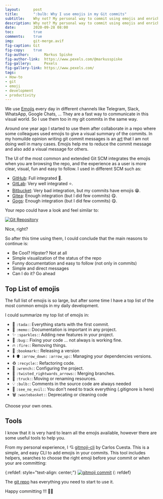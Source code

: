 ```yaml
---
layout:      post
title:       ":bulb: Why I use emojis in my Git commits"
subtitle:    Why not? My personal way to commit using emojis and enrich any repository.
description: Why not? My personal way to commit using emojis and enrich any repository.
date:        2020-09-28 08:00
toc:         true
comments:    true
img:         git-merge.avif
fig-caption: Git
fig-copy:    true
fig-author:       Markus Spiske
fig-author-link:  https://www.pexels.com/@markusspiske
fig-gallery:      Pexels
fig-gallery-link: https://www.pexels.com/
tags: 
- How-to
- git
- emoji
- development
- productivity
---
```


We use [Emojis](https://getemoji.com/) every day in different channels like Telegram, Slack, WhatsApp,
Google Chats, ... They are a fast way to communicate in this visual world. So I use them too in my 
git commits in the same way.

Around one year ago I started to use them after collaborate in a repo where some colleagues used emojis
to give a visual summary of the commits. In my homuilde opinion writing git commit messages 
is an [art](https://chris.beams.io/posts/git-commit/) that I am not doing well in many cases. Emojis
help me to reduce the commit message and also add a visual message for others.

The UI of the most common and extended Git SCM integrates the emojis when you are browsing the repo, and
the experience as a user is more clear, visual, fun and easy to follow. I used in different SCM such as:

* [GitHub](https://github.com/): Full integrated :star2:.
* [GitLab](https://gitlab.com/): Very well integrated :star:.
* [Bitbucket](https://bitbucket.org/): Very bad integration, but my commits have emojis :grin:.
* [Gitea](https://gitea.io/): Enough integration (but I did few commits) :yum:.
* [Gogs](https://gogs.io/): Enough integration (but I did few commits) :yum:.

Your repo could have a look and feel similar to: 

[![](/images/2020/09/gh-emoji/git-repository-layout.avif "Git Repository")]({{site.url}}/images/2020/09/gh-emoji/git-repository-layout.avif)

Nice, right?

So after this time using them, I could conclude that the main reasons to continue is:

* Be Cool? Hipster? Not at all
* Simple visualization of the status of the repo
* Funny documentation and easy to follow (not only in commits)
* Simple and direct messages
* Can I do it? Go ahead

## Top List of emojis

The full list of emojis is so large, but after some time I have a top list of the
most common emojis in my daily development. 

I could summarize my top list of emojis in:

* :tada: ```:tada:```: Everything starts with the first commit.
* :memo: ```:memo:```: Documentation is important in any project.
* :sparkles: ```:sparkles:```: Adding new features in your project.
* :bug: ```:bug:```: Fixing your code ... not always is working fine.
* :fire: ```:fire:```: Removing things.
* :bookmark: ```:bookmark:```: Releasing a version
* :arrow_down: :arrow_up: ```:arrow_down:``` ```:arrow_up:```: Managing your dependencies versions.
* :recycle: ```:recycle:```: Refactoring code.
* :wrench: ```:wrench:```: Configuring the project.
* :twisted_rightwards_arrows: ```:twisted_rightwards_arrows:```: Merging branches.
* :truck: ```:truck:```: Moving or renaming resources.
* :bulb: ```:bulb:```: Comments in the source code are always needed
* :see_no_evil: ```:see_no_evil:```: You don't need to track everything (.gitignore is here)
* :wastebasket: ```:wastebasket:```: Deprecating or cleaning code

Choose your own ones.

## Tools

I know that it is very hard to learn all the emojis available, however there are some useful tools
to help you. 

From my personal experience, I :cupid: [gitmoji-cli](https://www.npmjs.com/package/gitmojis) by
Carlos Cuesta. This is a simple, and easy CLI to add emojis in your commits. This tool
includes helpers, searches to choose the right emoji before your commit or when your are committing:

{:refdef: style="text-align: center;"}
[![](/images/2020/09/gh-emoji/gitmoji-commit.avif "gitmoji commit")]({{site.url}}/images/2020/09/gh-emoji/gitmoji-commit.avif)
{: refdef}

The [git repo](https://github.com/carloscuesta/gitmoji) has everything you need to start to use it. 

Happy committing !!! :beers::construction_worker:
